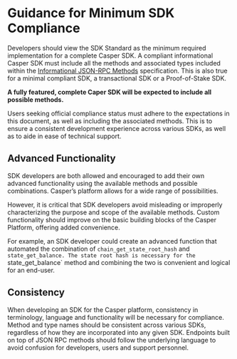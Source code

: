 # Guidance for Minimum SDK Compliance

Developers should view the SDK Standard as the minimum required implementation for a complete Casper SDK. A compliant informational Casper SDK must include all the methods and associated types included within the [Informational JSON-RPC Methods](../json-rpc-informational) specification. This is also true for a minimal compliant SDK, a transactional SDK or a Proof-of-Stake SDK.

**A fully featured, complete Caper SDK will be expected to include all possible methods.**

Users seeking official compliance status must adhere to the expectations in this document, as well as including the associated methods. This is to ensure a consistent development experience across various SDKs, as well as to aide in ease of technical support.

## Advanced Functionality

SDK developers are both allowed and encouraged to add their own advanced functionality using the available methods and possible combinations. Casper’s platform allows for a wide range of possibilities.

However, it is critical that SDK developers avoid misleading or improperly characterizing the purpose and scope of the available methods. Custom functionality should improve on the basic building blocks of the Casper Platform, offering added convenience.

For example, an SDK developer could create an advanced function that automated the combination of `chain_get_state_root_hash` and `state_get_balance. The state root hash is necessary for the `state_get_balance` method and combining the two is convenient and logical for an end-user.

## Consistency

When developing an SDK for the Casper platform, consistency in terminology, language and functionality will be necessary for compliance. Method and type names should be consistent across various SDKs, regardless of how they are incorporated into any given SDK. Endpoints built on top of JSON RPC methods should follow the underlying language to avoid confusion for developers, users and support personnel.